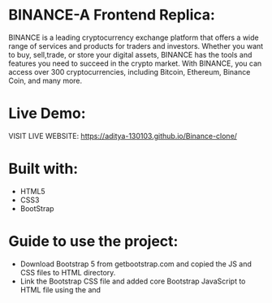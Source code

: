 # BINANCE-A Frontend Replica:
BINANCE is a leading cryptocurrency exchange platform that offers a wide range of services and products for traders and investors. Whether you want to buy,
sell,trade, or store your digital assets, BINANCE has the tools and features you need to succeed in the crypto market. With BINANCE, you can access over 300 
cryptocurrencies, including Bitcoin, Ethereum, Binance Coin, and many more.

# Live Demo:
VISIT LIVE WEBSITE: https://aditya-130103.github.io/Binance-clone/
# Built with:
- HTML5
- CSS3
- BootStrap

# Guide to use the project: 
- Download Bootstrap 5 from getbootstrap.com and copied the JS and CSS files to HTML directory.
- Link the Bootstrap CSS file and added core Bootstrap JavaScript to HTML file using the <link> and <script> tags.
- Use the Bootstrap grid system to create a responsive layout for website with rows and columns.
- Add a navigation bar, a jumbotron, a footer and some content to my website using Bootstrap components and custom CSS.
- Test the website on different devices and browsers to ensure it looked good and worked well.

# Things I've mastered with this project:
- Advanced responsive design concepts (responsive images).
- Writing globally used CSS mixins with breakpoints for media queries.
- Browser support concepts

 # Preview of Website:
 ![RESULT!](images/result.png)
